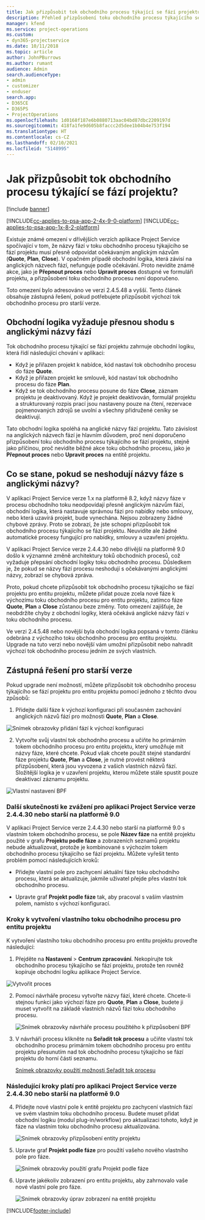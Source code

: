```yaml
---
title: Jak přizpůsobit tok obchodního procesu týkající se fází projektu?
description: Přehled přizpůsobení toku obchodního procesu týkajícího se fází projektu.
manager: kfend
ms.service: project-operations
ms.custom:
- dyn365-projectservice
ms.date: 10/11/2018
ms.topic: article
author: JohnPBurrows
ms.author: rumant
audience: Admin
search.audienceType:
- admin
- customizer
- enduser
search.app:
- D365CE
- D365PS
- ProjectOperations
ms.openlocfilehash: 1d0168f187e6b0880713aac04bd87dbc2209197d
ms.sourcegitcommit: 418fa1fe9d605b8faccc2d5dee1b04b4e753f194
ms.translationtype: HT
ms.contentlocale: cs-CZ
ms.lasthandoff: 02/10/2021
ms.locfileid: "5148995"
---
```

# <a name="how-do-i-customize-the-project-stages-business-process-flow"></a>Jak přizpůsobit tok obchodního procesu týkající se fází projektu?

[!include [banner](../includes/psa-now-project-operations.md)]

[!INCLUDE[cc-applies-to-psa-app-2-4x-9-0-platform](../includes/cc-applies-to-psa-app-2-4x-9-0-platform.md)]
[!INCLUDE[cc-applies-to-psa-app-1x-8-2-platform](../includes/cc-applies-to-psa-app-1x-8-2-platform.md)]

Existuje známé omezení v dřívějších verzích aplikace Project Service spočívající v tom, že názvy fází v toku obchodního procesu týkajícího se fází projektu musí přesně odpovídat očekávaným anglickým názvům (**Quote**, **Plan**, **Close**). V opačném případě obchodní logika, která závisí na anglických názvech fází, nefunguje podle očekávání. Proto nevidíte známé akce, jako je **Přepnout proces** nebo **Upravit proces** dostupné ve formuláři projektu, a přizpůsobení toku obchodního procesu není doporučeno. 

Toto omezení bylo adresováno ve verzi 2.4.5.48 a vyšší. Tento článek obsahuje zástupná řešení, pokud potřebujete přizpůsobit výchozí tok obchodního procesu pro starší verze.  

## <a name="business-logic-requires-an-exact-match-with-english-stage-names"></a>Obchodní logika vyžaduje přesnou shodu s anglickými názvy fází

Tok obchodního procesu týkající se fází projektu zahrnuje obchodní logiku, která řídí následující chování v aplikaci:
- Když je přiřazen projekt k nabídce, kód nastaví tok obchodního procesu do fáze **Quote**.
- Když je přiřazen projekt ke smlouvě, kód nastaví tok obchodního procesu do fáze **Plan**.
- Když se tok obchodního procesu posune do fáze **Close**, záznam projektu je deaktivovaný. Když je projekt deaktivován, formulář projektu a strukturovaný rozpis prací jsou nastaveny pouze na čtení, rezervace pojmenovaných zdrojů se uvolní a všechny přidružené ceníky se deaktivují.

Tato obchodní logika spoléhá na anglické názvy fází projektu. Tato závislost na anglických názvech fází je hlavním důvodem, proč není doporučeno přizpůsobení toku obchodního procesu týkajícího se fází projektu, stejně jako příčinou, proč nevidíte běžné akce toku obchodního procesu, jako je **Přepnout proces** nebo **Upravit proces** na entitě projektu.

## <a name="what-happens-if-the-stage-names-dont-match-the-english-names"></a>Co se stane, pokud se neshodují názvy fáze s anglickými názvy?

V aplikaci Project Service verze 1.x na platformě 8.2, když názvy fáze v procesu obchodního toku neodpovídají přesně anglickým názvům fází, obchodní logika, která nastavuje správnou fázi pro nabídky nebo smlouvy, nebo která uzavírá projekt, bude vynechána. Nejsou zobrazeny žádné chybové zprávy. Proto se zobrazí, že jste schopni přizpůsobit tok obchodního procesu týkajícího se fází projektu. Neuvidíte ale žádné automatické procesy fungující pro nabídky, smlouvy a uzavření projektu.

V aplikaci Project Service verze 2.4.4.30 nebo dřívější na platformě 9.0 došlo k významné změně architektury toků obchodních procesů, což vyžaduje přepsání obchodní logiky toku obchodního procesu. Důsledkem je, že pokud se názvy fází procesu neshodují s očekávanými anglickými názvy, zobrazí se chybová zpráva. 

Proto, pokud chcete přizpůsobit tok obchodního procesu týkajícího se fází projektu pro entitu projektu, můžete přidat pouze zcela nové fáze k výchozímu toku obchodního procesu pro entitu projektu, zatímco fáze **Quote**, **Plan** a **Close** zůstanou beze změny. Toto omezení zajišťuje, že neobdržíte chyby z obchodní logiky, která očekává anglické názvy fází v toku obchodního procesu.

Ve verzi 2.4.5.48 nebo novější byla obchodní logika popsaná v tomto článku odebrána z výchozího toku obchodního procesu pro entitu projektu. Upgrade na tuto verzi nebo novější vám umožní přizpůsobit nebo nahradit výchozí tok obchodního procesu jedním ze svých vlastních. 

## <a name="workarounds-for-earlier-versions"></a>Zástupná řešení pro starší verze

Pokud upgrade není možností, můžete přizpůsobit tok obchodního procesu týkajícího se fází projektu pro entitu projektu pomocí jednoho z těchto dvou způsobů:

1. Přidejte další fáze k výchozí konfiguraci při současném zachování anglických názvů fází pro možnosti **Quote**, **Plan** a **Close**.


![Snímek obrazovky přidání fází k výchozí konfiguraci](media/FAQ-Customize-BPF-1.png)
 
2. Vytvořte svůj vlastní tok obchodního procesu a učiňte ho primárním tokem obchodního procesu pro entitu projektu, který umožňuje mít názvy fáze, které chcete. Pokud však chcete použít stejné standardní fáze projektu **Quote**, **Plan** a **Close**, je nutné provést některá přizpůsobení, která jsou vyvozena z vašich vlastních názvů fází. Složitější logika je v uzavření projektu, kterou můžete stále spustit pouze deaktivací záznamu projektu.

![Vlastní nastavení BPF](media/FAQ-Customize-BPF-2.png)

### <a name="additional-considerations-for-project-service-app-version-24430-or-earlier-on-platform-90"></a>Další skutečnosti ke zvážení pro aplikaci Project Service verze 2.4.4.30 nebo starší na platformě 9.0

V aplikaci Project Service verze 2.4.4.30 nebo starší na platformě 9.0 s vlastním tokem obchodního procesu, se pole **Název fáze** na entitě projektu použité v grafu **Projektu podle fáze** a zobrazeních seznamů projektu nebude aktualizovat, protože je kombinované s výchozím tokem obchodního procesu týkajícího se fází projektu. Můžete vyřešit tento problém pomocí následujících kroků:

- Přidejte vlastní pole pro zachycení aktuální fáze toku obchodního procesu, která se aktualizuje, jakmile uživatel přejde přes vlastní tok obchodního procesu.

- Upravte graf **Projekt podle fáze** tak, aby pracoval s vaším vlastním polem, namísto s výchozí konfigurací.

### <a name="steps-to-create-your-own-business-process-flow-for-the-project-entity"></a>Kroky k vytvoření vlastního toku obchodního procesu pro entitu projektu

K vytvoření vlastního toku obchodního procesu pro entitu projektu proveďte následující:

1. Přejděte na **Nastavení** > **Centrum zpracování**. Nekopírujte tok obchodního procesu týkajícího se fází projektu, protože ten rovněž kopíruje obchodní logiku aplikace Project Service.

  ![Vytvořit proces](media/FAQ-Customize-BPF-3.png)

2. Pomocí návrháře procesu vytvořte názvy fází, které chcete. Chcete-li stejnou funkci jako výchozí fáze pro **Quote**, **Plan** a **Close**, budete ji muset vytvořit na základě vlastních názvů fází toku obchodního procesu.

   ![Snímek obrazovky návrháře procesu použitého k přizpůsobení BPF](media/FAQ-Customize-BPF-4.png) 

3. V návrháři procesu klikněte na **Seřadit tok procesu** a učiňte vlastní tok obchodního procesu primárním tokem obchodního procesu pro entitu projektu přesunutím nad tok obchodního procesu týkajícího se fází projektu do horní části seznamu.


   [Snímek obrazovky použití možnosti Seřadit tok procesu](media/FAQ-Customize-BPF-5-720.png)

### <a name="the-following-steps-apply-to-project-service-app-24430-or-earlier-on-the-90-platform"></a>Následující kroky platí pro aplikaci Project Service verze 2.4.4.30 nebo starší na platformě 9.0

4. Přidejte nové vlastní pole k entitě projektu pro zachycení vlastních fází ve svém vlastním toku obchodního procesu. Budete muset přidat obchodní logiku (modul plug-in/workflow) pro aktualizaci tohoto, když je fáze na vlastním toku obchodního procesu aktualizována.

   ![Snímek obrazovky přizpůsobení entity projektu](media/FAQ-Customize-BPF-6-720.png)

5. Upravte graf **Projekt podle fáze** pro použití vašeho nového vlastního pole pro fáze.

   ![Snímek obrazovky použití grafu Projekt podle fáze](media/FAQ-Customize-BPF-7-720.png)

6. Upravte jakékoliv zobrazení pro entitu projektu, aby zahrnovalo vaše nové vlastní pole pro fáze.

   ![Snímek obrazovky úprav zobrazení na entitě projektu](media/FAQ-Customize-BPF-8-720.png)



[!INCLUDE[footer-include](../includes/footer-banner.md)]